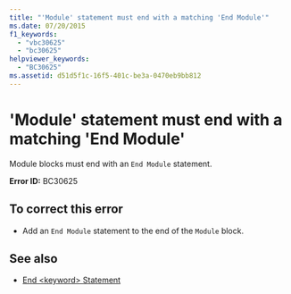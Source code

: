 ```yaml
---
title: "'Module' statement must end with a matching 'End Module'"
ms.date: 07/20/2015
f1_keywords: 
  - "vbc30625"
  - "bc30625"
helpviewer_keywords: 
  - "BC30625"
ms.assetid: d51d5f1c-16f5-401c-be3a-0470eb9bb812
---
```

# 'Module' statement must end with a matching 'End Module'
Module blocks must end with an `End Module` statement.  
  
 **Error ID:** BC30625  
  
## To correct this error  
  
- Add an `End Module` statement to the end of the `Module` block.  
  
## See also

- [End \<keyword> Statement](../language-reference/statements/end-keyword-statement.md)
